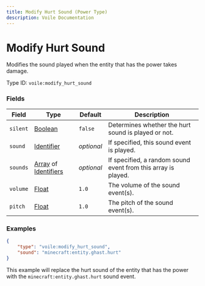 ```yaml
---
title: Modify Hurt Sound (Power Type)
description: Voile Documentation
---
```


# Modify Hurt Sound

Modifies the sound played when the entity that has the power takes damage.

Type ID: `voile:modify_hurt_sound`

### Fields

Field | Type | Default | Description
------|------|---------|------------
`silent` | [Boolean](https://origins.readthedocs.io/en/latest/types/data_types/boolean/) | `false` | Determines whether the hurt sound is played or not.
`sound` | [Identifier](https://origins.readthedocs.io/en/latest/types/data_types/identifier/) | *optional* | If specified, this sound event is played.
`sounds` | [Array](https://origins.readthedocs.io/en/latest/types/data_types/array/) of [Identifiers](https://origins.readthedocs.io/en/latest/types/data_types/identifier/) | *optional* | If specified, a random sound event from this array is played.
`volume` | [Float](https://origins.readthedocs.io/en/latest/types/data_types/float/) | `1.0` | The volume of the sound event(s).
`pitch` | [Float](https://origins.readthedocs.io/en/latest/types/data_types/float/) | `1.0` | The pitch of the sound event(s).

### Examples

```json
{
    "type": "voile:modify_hurt_sound",
    "sound": "minecraft:entity.ghast.hurt"
}
```

This example will replace the hurt sound of the entity that has the power with the `minecraft:entity.ghast.hurt` sound event.